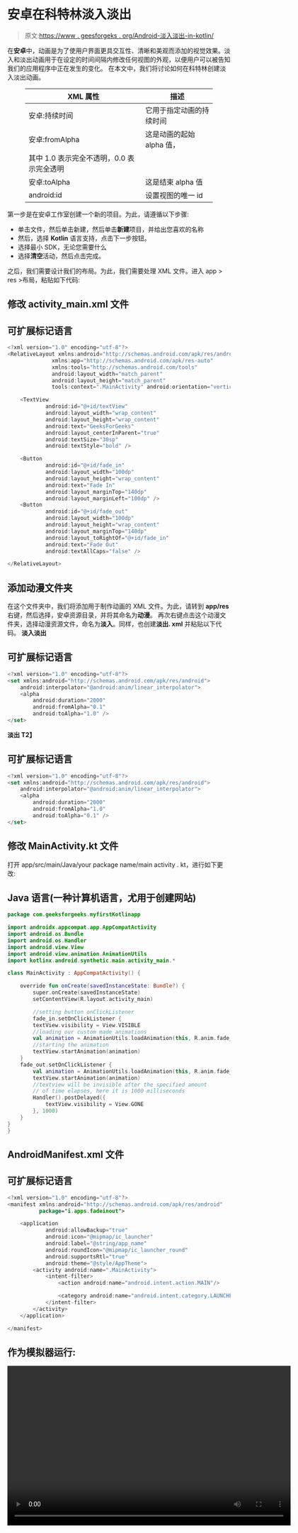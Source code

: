 # 安卓在科特林淡入淡出

> 原文:[https://www . geesforgeks . org/Android-淡入淡出-in-kotlin/](https://www.geeksforgeeks.org/android-fade-in-out-in-kotlin/)

在**安卓**中，动画是为了使用户界面更具交互性、清晰和美观而添加的视觉效果。淡入和淡出动画用于在设定的时间间隔内修改任何视图的外观，以便用户可以被告知我们的应用程序中正在发生的变化。
在本文中，我们将讨论如何在科特林创建淡入淡出动画。

<figure class="table">

| XML 属性 | 描述 |
| --- | --- |
| 安卓:持续时间 | 它用于指定动画的持续时间 |
| 安卓:fromAlpha | 这是动画的起始 alpha 值，
其中 1.0 表示完全不透明，0.0 表示完全透明 |
| 安卓:toAlpha | 这是结束 alpha 值 |
| android:id | 设置视图的唯一 id |

</figure>

第一步是在安卓工作室创建一个新的项目。为此，请遵循以下步骤:

*   单击文件，然后单击新建，然后单击**新建**项目，并给出您喜欢的名称
*   然后，选择 **Kotlin** 语言支持，点击下一步按钮。
*   选择最小 SDK，无论您需要什么
*   选择**清空**活动，然后点击完成。

之后，我们需要设计我们的布局。为此，我们需要处理 XML 文件。进入 app > res >布局，粘贴如下代码:

## 修改 activity_main.xml 文件

## 可扩展标记语言

```kt
<?xml version="1.0" encoding="utf-8"?>
<RelativeLayout xmlns:android="http://schemas.android.com/apk/res/android"
              xmlns:app="http://schemas.android.com/apk/res-auto"
              xmlns:tools="http://schemas.android.com/tools"
              android:layout_width="match_parent"
              android:layout_height="match_parent"
              tools:context=".MainActivity" android:orientation="vertical">

    <TextView
            android:id="@+id/textView"
            android:layout_width="wrap_content"
            android:layout_height="wrap_content"
            android:text="GeeksForGeeks"
            android:layout_centerInParent="true"
            android:textSize="30sp"
            android:textStyle="bold" />

    <Button
            android:id="@+id/fade_in"
            android:layout_width="100dp"
            android:layout_height="wrap_content"
            android:text="Fade In"
            android:layout_marginTop="140dp"
            android:layout_marginLeft="100dp" />
    <Button
            android:id="@+id/fade_out"
            android:layout_width="100dp"
            android:layout_height="wrap_content"
            android:layout_marginTop="140dp"
            android:layout_toRightOf="@+id/fade_in"
            android:text="Fade Out"
            android:textAllCaps="false" />

</RelativeLayout>
```

## 添加动漫文件夹

在这个文件夹中，我们将添加用于制作动画的 XML 文件。为此，请转到 **app/res** 右键，然后选择，安卓资源目录，并将其命名为**动漫**。
再次右键点击这个动漫文件夹，选择动漫资源文件，命名为**淡入**。同样，也创建**淡出. xml** 并粘贴以下代码。
**淡入淡出**

## 可扩展标记语言

```kt
<?xml version="1.0" encoding="utf-8"?>
<set xmlns:android="http://schemas.android.com/apk/res/android">
    android:interpolator="@android:anim/linear_interpolator">
    <alpha
        android:duration="2000"
        android:fromAlpha="0.1"
        android:toAlpha="1.0" />
</set>
```

**淡出 T2】**

## 可扩展标记语言

```kt
<?xml version="1.0" encoding="utf-8"?>
<set xmlns:android="http://schemas.android.com/apk/res/android">
    android:interpolator="@android:anim/linear_interpolator">
    <alpha
        android:duration="2000"
        android:fromAlpha="1.0"
        android:toAlpha="0.1" />
</set>
```

## 修改 MainActivity.kt 文件

打开 app/src/main/Java/your package name/main activity . kt，进行如下更改:

## Java 语言(一种计算机语言，尤用于创建网站)

```kt
package com.geeksforgeeks.myfirstKotlinapp

import androidx.appcompat.app.AppCompatActivity
import android.os.Bundle
import android.os.Handler
import android.view.View
import android.view.animation.AnimationUtils
import kotlinx.android.synthetic.main.activity_main.*

class MainActivity : AppCompatActivity() {

    override fun onCreate(savedInstanceState: Bundle?) {
        super.onCreate(savedInstanceState)
        setContentView(R.layout.activity_main)

        //setting button onClickListener
        fade_in.setOnClickListener {
        textView.visibility = View.VISIBLE
        //loading our custom made animations
        val animation = AnimationUtils.loadAnimation(this, R.anim.fade_in)
        //starting the animation
        textView.startAnimation(animation)
    }
    fade_out.setOnClickListener {
        val animation = AnimationUtils.loadAnimation(this, R.anim.fade_out)
        textView.startAnimation(animation)
        //textview will be invisible after the specified amount
        // of time elapses, here it is 1000 milliseconds
        Handler().postDelayed({
            textView.visibility = View.GONE
        }, 1000)
    }
}
}
```

## AndroidManifest.xml 文件

## 可扩展标记语言

```kt
<?xml version="1.0" encoding="utf-8"?>
<manifest xmlns:android="http://schemas.android.com/apk/res/android"
          package="i.apps.fadeinout">

    <application
            android:allowBackup="true"
            android:icon="@mipmap/ic_launcher"
            android:label="@string/app_name"
            android:roundIcon="@mipmap/ic_launcher_round"
            android:supportsRtl="true"
            android:theme="@style/AppTheme">
        <activity android:name=".MainActivity">
            <intent-filter>
                <action android:name="android.intent.action.MAIN"/>

                <category android:name="android.intent.category.LAUNCHER"/>
            </intent-filter>
        </activity>
    </application>

</manifest>
```

## 作为模拟器运行:

<video class="wp-video-shortcode" id="video-362233-1" width="640" height="360" preload="metadata" controls=""><source type="video/mp4" src="https://media.geeksforgeeks.org/wp-content/uploads/20191123220618/fadein1.mp4?_=1">[https://media.geeksforgeeks.org/wp-content/uploads/20191123220618/fadein1.mp4](https://media.geeksforgeeks.org/wp-content/uploads/20191123220618/fadein1.mp4)</video>